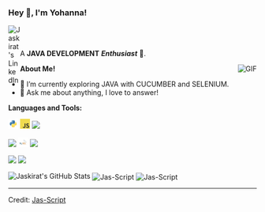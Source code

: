 <h3 title="hehehe"> Hey 👋, I'm Yohanna!</h3>

<a href="https://www.linkedin.com/in/jaskirat-singh-009348178">
  <img align="left" alt="Jaskirat's LinkedIn" width="24px" src="https://cdn.jsdelivr.net/npm/simple-icons@v3/icons/linkedin.svg" />
</a>
<br />
<br />

A **JAVA DEVELOPMENT** ***Enthusiast*** 🚀.
 

  <img align="right" alt="GIF" src="https://camo.githubusercontent.com/bfe24c7f7db9b843e8602869974fe2d022441bb5583749ae2f84a85983fa52d4/68747470733a2f2f6d656469612e74656e6f722e636f6d2f696d616765732f37646234656161336534373237326338653538656530313866633339306237642f74656e6f722e676966" />

**About Me!**

- 🌱 I’m currently exploring JAVA with CUCUMBER and SELENIUM.
- 💬 Ask me about anything, I love to answer!



**Languages and Tools:**  


<code><img height="20" src="https://raw.githubusercontent.com/github/explore/80688e429a7d4ef2fca1e82350fe8e3517d3494d/topics/python/python.png"></code>
<code><img height="20" src="https://raw.githubusercontent.com/github/explore/80688e429a7d4ef2fca1e82350fe8e3517d3494d/topics/javascript/javascript.png"></code>
<code><img height="20" src="https://img.icons8.com/color/452/spring-logo.png"></code>

<code><img height="20" src="https://static.cloud-boxloja.com/lojas/wyfyg/produtos/6ddcc295-ee36-4a7f-be1a-ebeb192bacd5.jpg"></code>
<code><img height="20" src="https://raw.githubusercontent.com/github/explore/80688e429a7d4ef2fca1e82350fe8e3517d3494d/topics/mysql/mysql.png"></code>
<code><img height="20" src="https://upload.wikimedia.org/wikipedia/commons/thumb/c/cf/Angular_full_color_logo.svg/250px-Angular_full_color_logo.svg.png"></code>

<code><img height="20" src="https://bognarjunior.files.wordpress.com/2018/09/typescript.png"></code>
<code><img height="20" src="https://avatars.githubusercontent.com/u/874086?s=280&v=4"></code>


<img src="https://github-readme-stats.vercel.app/api?username=8b1tz&show_icons=true&hide_border=true&count_private=true&theme=shades-of-purple&icon_color=fad000" alt="Jaskirat's GitHub Stats">
<img align="center" src="https://github-readme-streak-stats.herokuapp.com/?user=8b1tz&count_private=true&theme=radical" alt="Jas-Script" />
<img align="center" width=500 src="https://github-readme-stats.vercel.app/api/top-langs/?username=8b1tz&count_private=true&theme=radical" alt="Jas-Script" />

----
Credit: [Jas-Script](https://github.com/Jas-Script)
